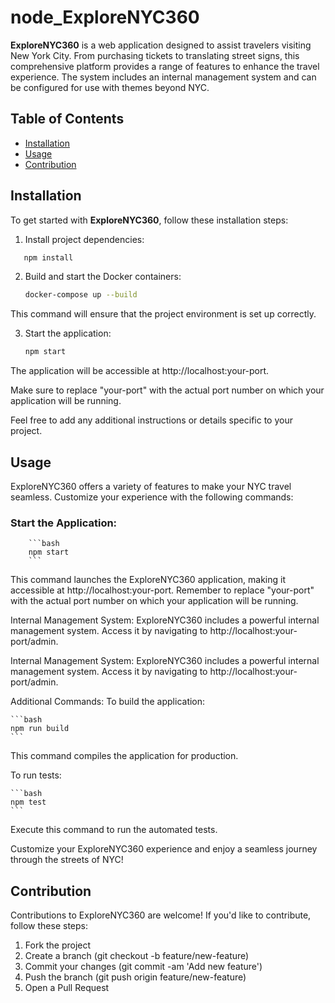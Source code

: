 # node_ExploreNYC360

**ExploreNYC360** is a web application designed to assist travelers visiting New York City. From purchasing tickets to translating street signs, this comprehensive platform provides a range of features to enhance the travel experience. The system includes an internal management system and can be configured for use with themes beyond NYC.

## Table of Contents
- [Installation](#installation)
- [Usage](#usage)
- [Contribution](#contribution)


## Installation

To get started with **ExploreNYC360**, follow these installation steps:


1. Install project dependencies:

```bash
   npm install
```

2. Build and start the Docker containers:

     ```bash
     docker-compose up --build
    ```
This command will ensure that the project environment is set up correctly.

3. Start the application:

    ```bash
    npm start
    ```
The application will be accessible at http://localhost:your-port.

Make sure to replace "your-port" with the actual port number on which your application will be running.

Feel free to add any additional instructions or details specific to your project.

## Usage

ExploreNYC360 offers a variety of features to make your NYC travel seamless. Customize your experience with the following commands:

### Start the Application:

        ```bash
        npm start
        ```
This command launches the ExploreNYC360 application, making it accessible at http://localhost:your-port. Remember to replace "your-port" with the actual port number on which your application will be running.

Internal Management System:
ExploreNYC360 includes a powerful internal management system. Access it by navigating to http://localhost:your-port/admin.

Internal Management System:
ExploreNYC360 includes a powerful internal management system. Access it by navigating to http://localhost:your-port/admin.

Additional Commands:
To build the application:

    ```bash
    npm run build
    ```
This command compiles the application for production.

To run tests:

    ```bash
    npm test
    ```
Execute this command to run the automated tests.

Customize your ExploreNYC360 experience and enjoy a seamless journey through the streets of NYC!

## Contribution

Contributions to ExploreNYC360 are welcome! If you'd like to contribute, follow these steps:

1. Fork the project
2. Create a branch (git checkout -b feature/new-feature)
3. Commit your changes (git commit -am 'Add new feature')
4. Push the branch (git push origin feature/new-feature)
5. Open a Pull Request
